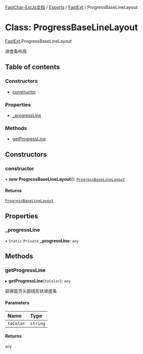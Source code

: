 [FastChar-ExtJs文档](../README.md) / [Exports](../modules.md) / [FastExt](../modules/FastExt.md) / ProgressBaseLineLayout

# Class: ProgressBaseLineLayout

[FastExt](../modules/FastExt.md).ProgressBaseLineLayout

进度条布局

## Table of contents

### Constructors

- [constructor](FastExt.ProgressBaseLineLayout.md#constructor)

### Properties

- [\_progressLine](FastExt.ProgressBaseLineLayout.md#_progressline)

### Methods

- [getProgressLine](FastExt.ProgressBaseLineLayout.md#getprogressline)

## Constructors

### constructor

• **new ProgressBaseLineLayout**(): [`ProgressBaseLineLayout`](FastExt.ProgressBaseLineLayout.md)

#### Returns

[`ProgressBaseLineLayout`](FastExt.ProgressBaseLineLayout.md)

## Properties

### \_progressLine

▪ `Static` `Private` **\_progressLine**: `any`

## Methods

### getProgressLine

▸ **getProgressLine**(`toColor`): `any`

获得首页头部线形状进度条

#### Parameters

| Name | Type |
| :------ | :------ |
| `toColor` | `string` |

#### Returns

`any`

